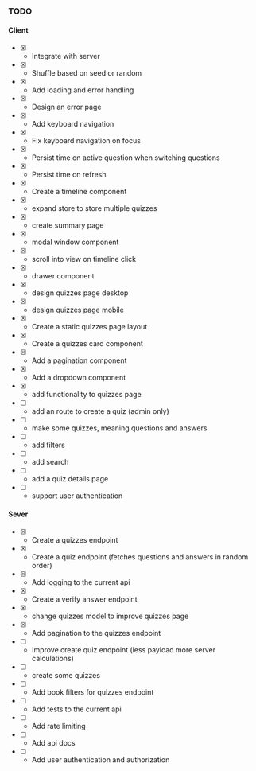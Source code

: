 ### TODO

#### Client

- [x] - Integrate with server
- [x] - Shuffle based on seed or random
- [x] - Add loading and error handling
- [x] - Design an error page
- [x] - Add keyboard navigation
- [x] - Fix keyboard navigation on focus
- [x] - Persist time on active question when switching questions
- [x] - Persist time on refresh
- [x] - Create a timeline component
- [x] - expand store to store multiple quizzes
- [x] - create summary page
- [x] - modal window component
- [x] - scroll into view on timeline click
- [x] - drawer component
- [x] - design quizzes page desktop
- [x] - design quizzes page mobile
- [x] - Create a static quizzes page layout
- [x] - Create a quizzes card component
- [x] - Add a pagination component
- [x] - Add a dropdown component
- [x] - add functionality to quizzes page
- [ ] - add an route to create a quiz (admin only)
- [ ] - make some quizzes, meaning questions and answers
- [ ] - add filters
- [ ] - add search
- [ ] - add a quiz details page
  <!-- !NEXT STAGE -->
- [ ] - support user authentication

#### Sever

- [x] - Create a quizzes endpoint
- [x] - Create a quiz endpoint (fetches questions and answers in random order)
- [x] - Add logging to the current api
- [x] - Create a verify answer endpoint
- [x] - change quizzes model to improve quizzes page
- [x] - Add pagination to the quizzes endpoint
- [ ] - Improve create quiz endpoint (less payload more server calculations)
- [ ] - create some quizzes
- [ ] - Add book filters for quizzes endpoint
- [ ] - Add tests to the current api
- [ ] - Add rate limiting
- [ ] - Add api docs
  <!-- !NEXT STAGE -->
- [ ] - Add user authentication and authorization
